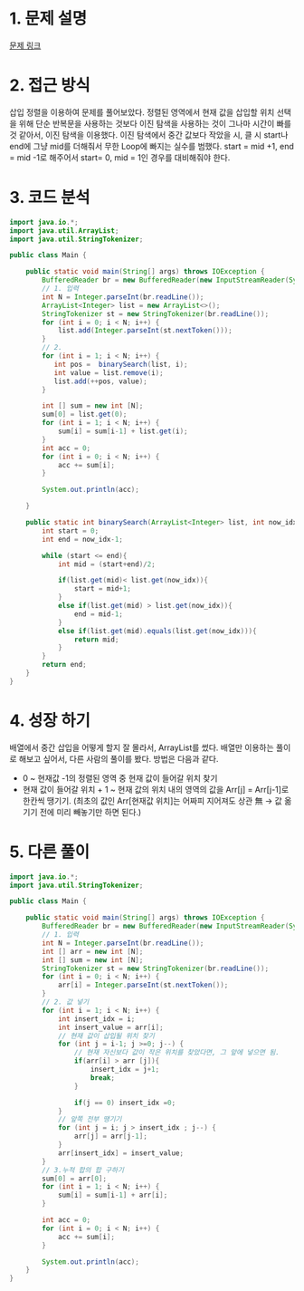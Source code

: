 # 1. 문제 설명 

[문제 링크](https://www.acmicpc.net/problem/11399)

# 2. 접근 방식

삽입 정렬을 이용하여 문제를 풀어보았다.
정렬된 영역에서 현재 값을 삽입할 위치 선택을 위해 단순 반복문을 사용하는 것보다 이진 탐색을 사용하는 것이 그나마 시간이 빠를 것 같아서, 이진 탐색을 이용했다. 
이진 탐색에서 중간 값보다 작았을 시, 클 시 start나 end에 그냥 mid를 더해줘서 무한 Loop에 빠지는 실수를 범했다. 
start = mid +1, end = mid -1로 해주어서 start= 0, mid = 1인 경우를 대비해줘야 한다. 

# 3. 코드 분석

```java
import java.io.*;
import java.util.ArrayList;
import java.util.StringTokenizer;

public class Main {

    public static void main(String[] args) throws IOException {
        BufferedReader br = new BufferedReader(new InputStreamReader(System.in));
        // 1. 입력
        int N = Integer.parseInt(br.readLine());
        ArrayList<Integer> list = new ArrayList<>();
        StringTokenizer st = new StringTokenizer(br.readLine());
        for (int i = 0; i < N; i++) {
            list.add(Integer.parseInt(st.nextToken()));
        }
        // 2.
        for (int i = 1; i < N; i++) {
           int pos =  binarySearch(list, i);
           int value = list.remove(i);
           list.add(++pos, value);
        }

        int [] sum = new int [N];
        sum[0] = list.get(0);
        for (int i = 1; i < N; i++) {
            sum[i] = sum[i-1] + list.get(i);
        }
        int acc = 0;
        for (int i = 0; i < N; i++) {
            acc += sum[i];
        }

        System.out.println(acc);

    }

    public static int binarySearch(ArrayList<Integer> list, int now_idx) {
        int start = 0;
        int end = now_idx-1;

        while (start <= end){
            int mid = (start+end)/2;

            if(list.get(mid)< list.get(now_idx)){
                start = mid+1;
            }
            else if(list.get(mid) > list.get(now_idx)){
                end = mid-1;
            }
            else if(list.get(mid).equals(list.get(now_idx))){
                return mid;
            }
        }
        return end;
    }
}
```

# 4. 성장 하기 

배열에서 중간 삽입을 어떻게 할지 잘 몰라서, ArrayList를 썼다. 배열만 이용하는 풀이로 해보고 싶어서, 다른 사람의 풀이를 봤다. 방법은 다음과 같다. 

- 0 ~ 현재값 -1의 정렬된 영역 중 현재 값이 들어갈 위치 찾기 
- 현재 값이 들어갈 위치 + 1 ~ 현재 값의 위치 내의 영역의 값을 Arr[j] = Arr[j-1]로 한칸씩 땡기기. 
  (최초의 값인 Arr[현재값 위치]는 어짜피 지어져도 상관 無 -> 값 옮기기 전에 미리 빼놓기만 하면 된다.) 

# 5. 다른 풀이 

```java
import java.io.*;
import java.util.StringTokenizer;

public class Main {

    public static void main(String[] args) throws IOException {
        BufferedReader br = new BufferedReader(new InputStreamReader(System.in));
        // 1. 입력
        int N = Integer.parseInt(br.readLine());
        int [] arr = new int [N];
        int [] sum = new int [N];
        StringTokenizer st = new StringTokenizer(br.readLine());
        for (int i = 0; i < N; i++) {
            arr[i] = Integer.parseInt(st.nextToken());
        }
        // 2. 값 넣기
        for (int i = 1; i < N; i++) {
            int insert_idx = i;
            int insert_value = arr[i];
            // 현재 값이 삽입될 위치 찾기
            for (int j = i-1; j >=0; j--) {
                // 현재 자신보다 값이 작은 위치를 찾았다면, 그 앞에 넣으면 됨.
                if(arr[i] > arr [j]){
                    insert_idx = j+1;
                    break;
                }

                if(j == 0) insert_idx =0;
            }
            // 앞쪽 전부 땡기기
            for (int j = i; j > insert_idx ; j--) {
                arr[j] = arr[j-1];
            }
            arr[insert_idx] = insert_value;
        }
        // 3.누적 합의 합 구하기
        sum[0] = arr[0];
        for (int i = 1; i < N; i++) {
            sum[i] = sum[i-1] + arr[i];
        }

        int acc = 0;
        for (int i = 0; i < N; i++) {
            acc += sum[i];
        }

        System.out.println(acc);
    }
}
```

